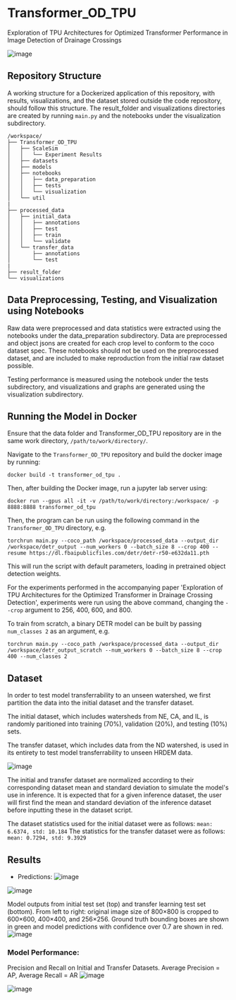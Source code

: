 # Transformer_OD_TPU

Exploration of TPU Architectures for Optimized Transformer Performance in Image Detection of Drainage Crossings

![image](https://github.com/user-attachments/assets/13406859-337b-4907-aece-f68805006bad)



## Repository Structure

A working structure for a Dockerized application of this repository, with results, visualizations, and the dataset stored outside the code repository, should follow this structure. The result_folder and visualizations directories are created by running ```main.py``` and the notebooks under the visualization subdirectory.
```
/workspace/
├── Transformer_OD_TPU
│   ├── ScaleSim
│   │   └── Experiment Results
│   ├── datasets
│   ├── models
│   ├── notebooks
│   │   ├── data_preparation
│   │   ├── tests
│   │   └── visualization
│   └── util
|
├── processed_data
│   ├── initial_data
│   │   ├── annotations
│   │   ├── test
│   │   ├── train
│   │   └── validate
│   └── transfer_data
│       ├── annotations
│       └── test
|
├── result_folder
└── visualizations
```

## Data Preprocessing, Testing, and Visualization using Notebooks

Raw data were preprocessed and data statistics were extracted using the notebooks under the data_preparation subdirectory. Data are preprocessed and object jsons are created for each crop level to conform to the coco dataset spec. These notebooks should not be used on the preprocessed dataset, and are included to make reproduction from the initial raw dataset possible.

Testing performance is measured using the notebook under the tests subdirectory, and visualizations and graphs are generated using the visualization subdirectory.

## Running the Model in Docker

Ensure that the data folder and Transformer_OD_TPU repository are in the same work directory, ```/path/to/work/directory/```.

Navigate to the ```Transformer_OD_TPU``` repository and build the docker image by running:

```docker build -t transformer_od_tpu .```

Then, after building the Docker image, run a jupyter lab server using:

```docker run --gpus all -it -v /path/to/work/directory:/workspace/ -p 8888:8888 transformer_od_tpu```

Then, the program can be run using the following command in the ```Transformer_OD_TPU``` directory, e.g.

```torchrun main.py --coco_path /workspace/processed_data --output_dir /workspace/detr_output --num_workers 0 --batch_size 8 --crop 400 --resume https://dl.fbaipublicfiles.com/detr/detr-r50-e632da11.pth```

This will run the script with default parameters, loading in pretrained object detection weights.

For the experiments performed in the accompanying paper 'Exploration of TPU Architectures for the Optimized Transformer in Drainage Crossing Detection', experiments were run using the above command, changing the ```--crop``` argument to 256, 400, 600, and 800.

To train from scratch, a binary DETR model can be built by passing ```num_classes 2``` as an argument, e.g.

```torchrun main.py --coco_path /workspace/processed_data --output_dir /workspace/detr_output_scratch --num_workers 0 --batch_size 8 --crop 400 --num_classes 2```

## Dataset

In order to test model transferrability to an unseen watershed, we first partition the data into the initial dataset and the transfer dataset.

The initial dataset, which includes watersheds from NE, CA, and IL, is randomly paritioned into training (70%), validation (20%), and testing (10%) sets.

The transfer dataset, which includes data from the ND watershed, is used in its entirety to test model transferrability to unseen HRDEM data.

![image](https://github.com/user-attachments/assets/c1673d8c-c612-4905-9352-3491cc4d8f6c)


The initial and transfer dataset are normalized according to their corresponding dataset mean and standard deviation to simulate the model's use in inference. It is expected that for a given inference dataset, the user will first find the mean and standard deviation of the inference dataset before inputting these in the dataset script.

The dataset statistics used for the initial dataset were as follows: ```mean: 6.6374, std: 10.184```
The statistics for the transfer dataset were as follows: ```mean: 0.7294, std: 9.3929```

## Results
- Predictions:
![image](https://github.com/user-attachments/assets/d726725c-ec22-4340-80f6-aa3752bdd8ea)


![image](https://github.com/user-attachments/assets/0e07e026-4724-40f1-9145-20564fa01c59)

Model outputs from initial test set (top) and transfer learning test set (bottom). From left to right: original image size of 800×800 is cropped to 600×600, 400×400, and 256×256. Ground truth bounding boxes are shown in green and model predictions with confidence over 0.7 are shown in red.![image](https://github.com/user-attachments/assets/419ff5a8-b054-4ba3-bf57-fa53667b5d84)

###  Model Performance:

Precision and Recall on Initial and Transfer Datasets. Average Precision = AP, Average Recall = AR
![image](https://github.com/user-attachments/assets/410bda77-a196-4b10-bf55-8685e9f9bbe1)

![image](https://github.com/user-attachments/assets/8dcc983d-caf8-4447-bd6e-612de26a9278)





